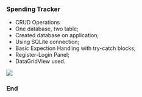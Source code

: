 ### Spending Tracker

- CRUD Operations
- One database, two table;
- Created database on application;
- Using SQLite connection;
- Basic Expection Handling with try-catch blocks;
- Register-Login Panel;
- DataGridView used.


[![](https://www.resimupload.org/images/2023/03/18/AccountDatabase.png)](https://www.resimupload.org/images/2023/03/18/AccountDatabase.png)


### End
